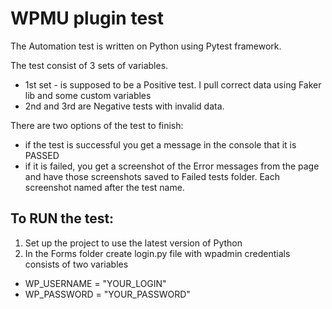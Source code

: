 # WPMU plugin test
The Automation test is written on Python using Pytest framework.

The test consist of 3 sets of variables.
- 1st set - is supposed to be a Positive test. I pull correct data using Faker lib and some custom variables
- 2nd and 3rd are Negative tests with invalid data. 

There are two options of the test to finish:
- if the test is successful you get a message in the console that it is PASSED
- if it is failed, you get a screenshot of the Error messages from the page and have those screenshots saved to Failed tests folder. Each screenshot named after the test name.

## To RUN the test:
1. Set up the project to use the latest version of Python
2. In the Forms folder create login.py file with wpadmin credentials consists of two variables
- WP_USERNAME = "YOUR_LOGIN"
- WP_PASSWORD = "YOUR_PASSWORD"